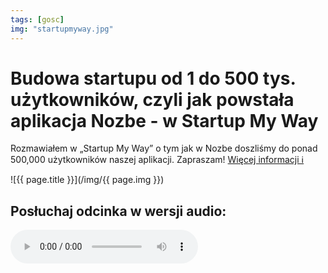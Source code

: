 ```yaml
---
tags: [gosc]
img: "startupmyway.jpg"
---
```


# Budowa startupu od 1 do 500 tys. użytkowników, czyli jak powstała aplikacja Nozbe - w Startup My Way

Rozmawiałem w „Startup My Way” o tym jak w Nozbe doszliśmy do ponad 500,000 użytkowników naszej aplikacji. Zapraszam! 
 [Więcej informacji ℹ️](https://startupmyway.com/smw-podcast-012-michal-sliwinski-budowa-startupu-od-1-do-500-tys-uzytkownikow-czyli-jak-powstala-aplikacja-nozbe/)

<!--More-->

![{{ page.title }}](/img/{{ page.img }})

## Posłuchaj odcinka w wersji audio:

<audio controls>
<source src="https://startupmyway.podbean.com/mf/download/s72i6h/SMW-Podcast-12-Michal-Sliwinski.mp3" type="audio/mpeg">
</audio>


[n]: https://michael.gratis/nozbe_pl
[np]: https://michael.gratis/nozbepersonal_pl